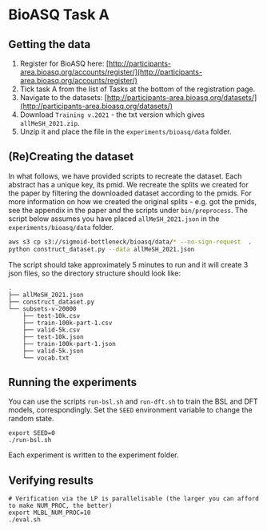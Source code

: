 # BioASQ Task A

## Getting the data

1. Register for BioASQ here: [http://participants-area.bioasq.org/accounts/register/](http://participants-area.bioasq.org/accounts/register/)
2. Tick task A from the list of Tasks at the bottom of the registration page.
3. Navigate to the datasets: [http://participants-area.bioasq.org/datasets/](http://participants-area.bioasq.org/datasets/)
4. Download `Training v.2021` - the txt version which gives `allMeSH_2021.zip`.
5. Unzip it and place the file in the `experiments/bioasq/data` folder.

## (Re)Creating the dataset

In what follows, we have provided scripts to recreate the dataset.
Each abstract has a unique key, its pmid. We recreate the splits we created for the paper by filtering the downloaded dataset according to the pmids.
For more information on how we created the original splits - e.g. got the pmids, see the appendix in the paper and the scripts under `bin/preprocess`.
The script below assumes you have placed `allMeSH_2021.json` in the `experiments/bioasq/data` folder.

```bash
aws s3 cp s3://sigmoid-bottleneck/bioasq/data/* --no-sign-request  .
python construct_dataset.py --data allMeSH_2021.json
```

The script should take approximately 5 minutes to run and it will create 3 json files, so the directory structure should look like:

```
.
├── allMeSH_2021.json
├── construct_dataset.py
└── subsets-v-20000
    ├── test-10k.csv
    ├── train-100k-part-1.csv
    ├── valid-5k.csv
    ├── test-10k.json
    ├── train-100k-part-1.json
    ├── valid-5k.json
    └── vocab.txt
```

## Running the experiments

You can use the scripts `run-bsl.sh` and `run-dft.sh` to train the BSL and DFT models, correspondingly.
Set the `SEED` environment variable to change the random state.
```
export SEED=0
./run-bsl.sh
```

Each experiment is written to the experiment folder.

## Verifying results

```
# Verification via the LP is parallelisable (the larger you can afford to make NUM_PROC, the better)
export MLBL_NUM_PROC=10
./eval.sh
```
